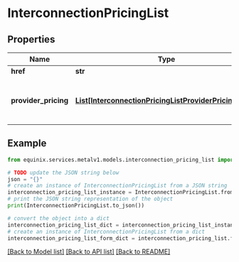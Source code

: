 # InterconnectionPricingList


## Properties

Name | Type | Description | Notes
------------ | ------------- | ------------- | -------------
**href** | **str** |  | [optional] 
**provider_pricing** | [**List[InterconnectionPricingListProviderPricingInner]**](InterconnectionPricingListProviderPricingInner.md) | Pricing information per connection provider. | [optional] 

## Example

```python
from equinix.services.metalv1.models.interconnection_pricing_list import InterconnectionPricingList

# TODO update the JSON string below
json = "{}"
# create an instance of InterconnectionPricingList from a JSON string
interconnection_pricing_list_instance = InterconnectionPricingList.from_json(json)
# print the JSON string representation of the object
print(InterconnectionPricingList.to_json())

# convert the object into a dict
interconnection_pricing_list_dict = interconnection_pricing_list_instance.to_dict()
# create an instance of InterconnectionPricingList from a dict
interconnection_pricing_list_form_dict = interconnection_pricing_list.from_dict(interconnection_pricing_list_dict)
```
[[Back to Model list]](../README.md#documentation-for-models) [[Back to API list]](../README.md#documentation-for-api-endpoints) [[Back to README]](../README.md)


